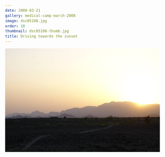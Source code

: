 ```yaml
---
date: 2008-03-21
gallery: medical-camp-march-2008
image: dsc05108.jpg
order: 18
thumbnail: dsc05108-thumb.jpg
title: Driving towards the sunset
---
```


![Driving towards the sunset](./dsc05108.jpg)